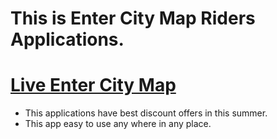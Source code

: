 # This is Enter City Map Riders Applications.
# [Live Enter City Map](https://enter-city-map.web.app/)

* This applications have best discount offers in this summer.
* This app easy to use any where in any place.
